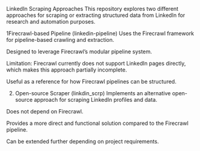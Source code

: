 LinkedIn Scraping Approaches
This repository explores two different approaches for scraping or extracting structured data from LinkedIn for research and automation purposes.

1Firecrawl-based Pipeline (linkedin-pipeline)
Uses the Firecrawl framework for pipeline-based crawling and extraction.

Designed to leverage Firecrawl’s modular pipeline system.

Limitation: Firecrawl currently does not support LinkedIn pages directly, which makes this approach partially incomplete.

Useful as a reference for how Firecrawl pipelines can be structured.

2. Open-source Scraper (linkdin_scrp)
Implements an alternative open-source approach for scraping LinkedIn profiles and data.

Does not depend on Firecrawl.

Provides a more direct and functional solution compared to the Firecrawl pipeline.

Can be extended further depending on project requirements.